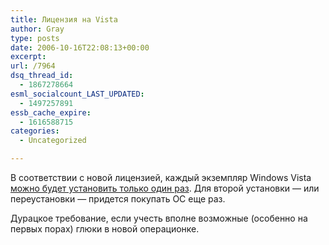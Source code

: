 ```yaml
---
title: Лицензия на Vista
author: Gray
type: posts
date: 2006-10-16T22:08:13+00:00
excerpt:
url: /7964
dsq_thread_id:
  - 1867278664
esml_socialcount_LAST_UPDATED:
  - 1497257891
essb_cache_expire:
  - 1616588715
categories:
  - Uncategorized

---
```








В соответствии с новой лицензией,&nbsp;каждый экземпляр&nbsp;Windows Vista <a href="http://news.zdnet.com/2100-9590_22-6126379.html" target="_blank">можно будет установить только один раз</a>. Для второй установки &#8212; или переустановки &#8212; придется покупать ОС еще раз. 

Дурацкое требование, если учесть вполне возможные (особенно на первых порах) глюки в новой операционке.